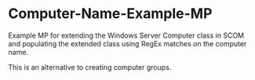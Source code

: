 # Computer-Name-Example-MP

Example MP for extending the Windows Server Computer class in SCOM and populating the extended class using RegEx matches on the computer name.

This is an alternative to creating computer groups.
